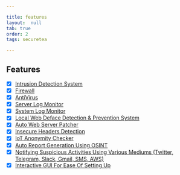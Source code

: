 ```yaml
---

title: features
layout:  null
tab: true
order: 2
tags: securetea

---
```


## Features

- [x] [Intrusion Detection System](https://github.com/OWASP/SecureTea-Project/blob/master/doc/en-US/user_guide.md#intrusion-detection-system)
- [x] [Firewall](https://github.com/OWASP/SecureTea-Project/blob/master/doc/en-US/user_guide.md#firewall)
- [x] [AntiVirus](https://github.com/OWASP/SecureTea-Project/blob/master/doc/en-US/user_guide.md#antivirus)
- [x] [Server Log Monitor](https://github.com/OWASP/SecureTea-Project/blob/master/doc/en-US/user_guide.md#server-log-monitor)
- [x] [System Log Monitor](https://github.com/OWASP/SecureTea-Project/blob/master/doc/en-US/user_guide.md#system-log-monitor)
- [x] [Local Web Deface Detection & Prevention System](https://github.com/OWASP/SecureTea-Project/blob/master/doc/en-US/user_guide.md#web-deface-detection)
- [x] [Auto Web Server Patcher](https://github.com/OWASP/SecureTea-Project/blob/master/doc/en-US/user_guide.md#auto-server-patcher)
- [x] [Insecure Headers Detection](https://github.com/OWASP/SecureTea-Project/blob/master/doc/en-US/user_guide.md#insecure-headers)
- [x] [IoT Anonymity Checker](https://github.com/OWASP/SecureTea-Project/blob/master/doc/en-US/user_guide.md#iot-anonymity-checker)
- [x] [Auto Report Generation Using OSINT](https://github.com/OWASP/SecureTea-Project/blob/master/doc/en-US/user_guide.md)
- [x] [Notifying Suspicious Activities Using Various Mediums (Twitter, Telegram, Slack, Gmail, SMS, AWS)](https://github.com/OWASP/SecureTea-Project/blob/master/en-US/user_guide.md#setting-up-notifiers)
- [x] [Interactive GUI For Ease Of Setting Up](https://github.com/OWASP/SecureTea-Project/blob/master/doc/en-US/user_guide.md#configuring-using-web-ui)

